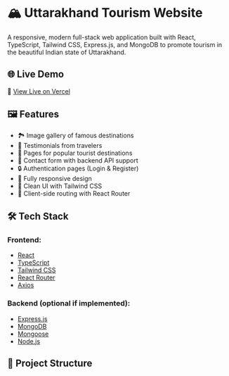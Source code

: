 # 🏔️ Uttarakhand Tourism Website

A responsive, modern full-stack web application built with React, TypeScript, Tailwind CSS, Express.js, and MongoDB to promote tourism in the beautiful Indian state of Uttarakhand.

## 🌐 Live Demo

🚀 [View Live on Vercel](https://your-project-name.vercel.app)

## 🖼️ Features

- 🏞️ Image gallery of famous destinations
- 💬 Testimonials from travelers
- 📍 Pages for popular tourist destinations
- 📨 Contact form with backend API support
- 🔒 Authentication pages (Login & Register)
- 📱 Fully responsive design
- 🎨 Clean UI with Tailwind CSS
- 🧭 Client-side routing with React Router

## 🛠️ Tech Stack

### Frontend:
- [React](https://reactjs.org/)
- [TypeScript](https://www.typescriptlang.org/)
- [Tailwind CSS](https://tailwindcss.com/)
- [React Router](https://reactrouter.com/)
- [Axios](https://axios-http.com/)

### Backend (optional if implemented):
- [Express.js](https://expressjs.com/)
- [MongoDB](https://www.mongodb.com/)
- [Mongoose](https://mongoosejs.com/)
- [Node.js](https://nodejs.org/)

## 📂 Project Structure

